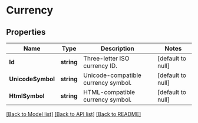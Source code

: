# Currency

## Properties
Name | Type | Description | Notes
------------ | ------------- | ------------- | -------------
**Id** | **string** | Three-letter ISO currency ID. | [default to null]
**UnicodeSymbol** | **string** | Unicode-compatible currency symbol. | [default to null]
**HtmlSymbol** | **string** | HTML-compatible currency symbol. | [default to null]

[[Back to Model list]](../README.md#documentation-for-models) [[Back to API list]](../README.md#documentation-for-api-endpoints) [[Back to README]](../README.md)


